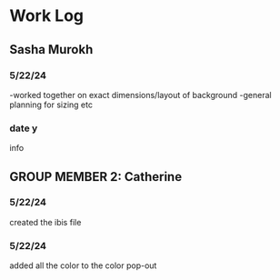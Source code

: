# Work Log

## Sasha Murokh

### 5/22/24

-worked together on exact dimensions/layout of background
-general planning for sizing etc

### date y

info


## GROUP MEMBER 2: Catherine

### 5/22/24

created the ibis file

### 5/22/24

added all the color to the color pop-out
